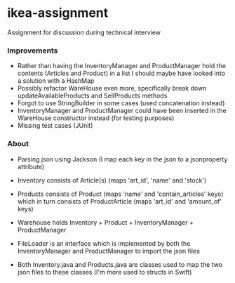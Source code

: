 # ikea-assignment
Assignment for discussion during technical interview

### Improvements
- Rather than having the InventoryManager and ProductManager hold the contents (Articles and Product) in a list I should maybe have looked into a solution with a HashMap
- Possibly refactor WareHouse even more, specifically break down updateAvailableProducts and SellProducts methods
- Forgot to use StringBuilder in some cases (used concatenation instead)
- InventoryManager and ProductManager could have been inserted in the WareHouse constructor instead (for testing purposes)
- Missing test cases (JUnit)

### About
- Parsing json using Jackson (I map each key in the json to a jsonproperty attribute)

- Inventory consists of Article(s) (maps 'art_id', 'name' and 'stock')

- Products consists of Product (maps 'name' and 'contain_articles' keys) which in turn consists of ProductArticle (maps 'art_id' and 'amount_of' keys)

- Warehouse holds Inventory + Product + InventoryManager + ProductManager

- FileLoader is an interface which is implemented by both the InventoryManager and ProductManager to import the json files

- Both Inventory.java and Products.java are classes used to map the two json files to these classes (I'm more used to structs in Swift)

